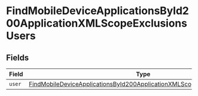 # FindMobileDeviceApplicationsById200ApplicationXMLScopeExclusionsUsers


## Fields

| Field                                                                                                                                                                             | Type                                                                                                                                                                              | Required                                                                                                                                                                          | Description                                                                                                                                                                       |
| --------------------------------------------------------------------------------------------------------------------------------------------------------------------------------- | --------------------------------------------------------------------------------------------------------------------------------------------------------------------------------- | --------------------------------------------------------------------------------------------------------------------------------------------------------------------------------- | --------------------------------------------------------------------------------------------------------------------------------------------------------------------------------- |
| `user`                                                                                                                                                                            | [FindMobileDeviceApplicationsById200ApplicationXMLScopeExclusionsUsersUser](../../models/operations/findmobiledeviceapplicationsbyid200applicationxmlscopeexclusionsusersuser.md) | :heavy_minus_sign:                                                                                                                                                                | N/A                                                                                                                                                                               |